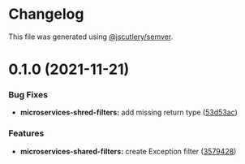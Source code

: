 # Changelog

This file was generated using [@jscutlery/semver](https://github.com/jscutlery/semver).

# 0.1.0 (2021-11-21)


### Bug Fixes

* **microservices-shred-filters:** add missing return type ([53d53ac](https://github.com/getlarge/ticketing/commit/53d53ac95b98729d3588f4b5a35472860640e38e))


### Features

* **microservices-shared-filters:** create Exception filter ([3579428](https://github.com/getlarge/ticketing/commit/3579428f470c82e282b56672a3bba686c4612302))

